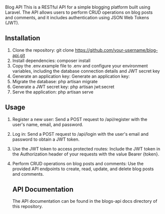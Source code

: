 Blog API
This is a RESTful API for a simple blogging platform built using Laravel. The API allows users to perform CRUD operations on blog posts and comments, and it includes authentication using JSON Web Tokens (JWT).


Installation
----------------------------------

1. Clone the repository: git clone https://github.com/your-username/blog-api.git
2. Install dependencies: composer install
3. Copy the .env.example file to .env and configure your environment variables, including the database connection details and JWT secret key
4. Generate an application key: Generate an application key:
5. Migrate the database: php artisan migrate
6. Generate a JWT secret key: php artisan jwt:secret
7. Serve the application: php artisan serve


Usage
-----------------------------------
1. Register a new user: Send a POST request to /api/register with the user's name, email, and password.
2. Log in: Send a POST request to /api/login with the user's email and password to obtain a JWT token.
3. Use the JWT token to access protected routes:
   Include the JWT token in the Authorization header of your requests with the value Bearer {token}.
4. Perform CRUD operations on blog posts and comments:
   Use the provided API endpoints to create, read, update, and delete blog posts and comments.

   API Documentation
   ---------------------------------
   The API documentation can be found in the blogs-api docs directory of this repository.


